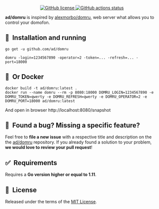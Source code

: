 <br/>
<p align="center">
    <a href="https://github.com/ad/domru/blob/master/LICENSE" target="_blank">
        <img src="https://img.shields.io/github/license/ad/domru" alt="GitHub license">
    </a>
    <a href="https://github.com/ad/domru/actions" target="_blank">
        <img src="https://github.com/ad/domru/workflows/Release%20on%20commit%20or%20tag/badge.svg" alt="GitHub actions status">
    </a>
</p>

**ad/domru** is inspired by [alexmorbo/domru](https://github.com/alexmorbo/domru), web server what allows you to control your domofon.

## 🚀&nbsp; Installation and running

```shell
go get -u github.com/ad/domru
```

```shell
domru -login=1234567890 -operator=2 -token=... -refresh=... -port=18000
```

## 🚀&nbsp; Or Docker
```shell
docker build -t ad/domru:latest .
docker run --name domru --rm -p 8080:18000 DOMRU_LOGIN=1234567890 -e DOMRU_TOKEN=qwerty -e DOMRU_REFRESH=qwerty -e DOMRU_OPERATOR=2 -e DOMRU_PORT=18000 ad/domru:latest
```


And open in browser http://localhost:8080/snapshot

## 🤝&nbsp; Found a bug? Missing a specific feature?

Feel free to **file a new issue** with a respective title and description on the the [ad/domru](https://github.com/ad/domru/issues) repository. If you already found a solution to your problem, **we would love to review your pull request**!


## ✅&nbsp; Requirements
Requires a **Go version higher or equal to 1.11**. 

## 📘&nbsp; License
Released under the terms of the [MIT License](LICENSE).
